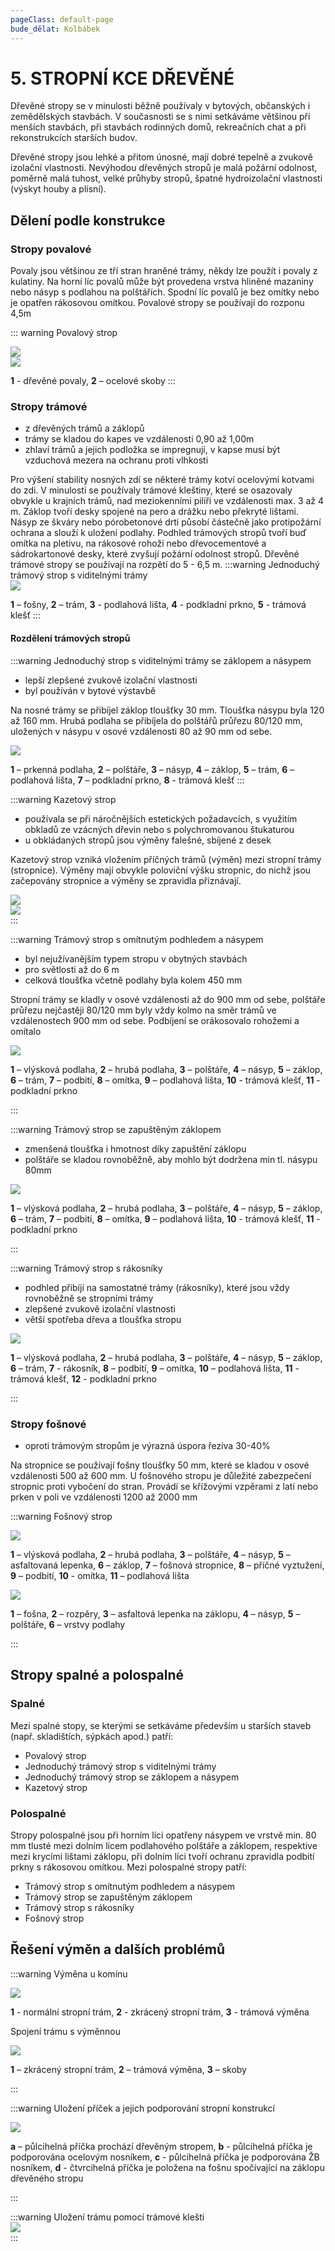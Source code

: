 ```yaml
---
pageClass: default-page
bude_dělat: Kolbábek
---
```


# 5. STROPNÍ KCE DŘEVĚNÉ

Dřevěné stropy se v minulosti běžně používaly v bytových, občanských i zemědělských stavbách. V současnosti se s nimi setkáváme většinou při menších stavbách, při stavbách rodinných domů, rekreačních chat a při rekonstrukcích starších budov.

Dřevěné stropy jsou lehké a přitom únosné, mají dobré tepelně a zvukově izolační vlastnosti. Nevýhodou dřevěných stropů je malá požární odolnost, poměrně malá tuhost, velké průhyby stropů, špatné hydroizolační vlastnosti (výskyt houby a plísní).

## Dělení podle konstrukce

### Stropy povalové

Povaly jsou většinou ze tří stran hraněné trámy, někdy lze použít i povaly z kulatiny. Na horní líc povalů může být provedena vrstva hliněné mazaniny nebo násyp s podlahou na polštářích. Spodní líc povalů je bez omítky nebo je opatřen rákosovou omítkou. Povalové stropy se používají do rozponu 4,5m

::: warning Povalový strop
<br>

<img class="centered_image" src="/images/pos/5/1.jpg" />
<br>
<img class="centered_image" src="/images/pos/5/2.jpg" />

**1** - dřevěné povaly, **2** – ocelové skoby
:::

### Stropy trámové

- z dřevěných trámů a záklopů
- trámy se kladou do kapes ve vzdálenosti 0,90 až 1,00m
- zhlaví trámů a jejich podložka se impregnují, v kapse musí být vzduchová mezera na ochranu proti vlhkosti

Pro výšení stability nosných zdí se některé trámy kotví ocelovými kotvami do zdi. V minulosti se používaly trámové kleštiny, které se osazovaly obvykle u krajních trámů, nad meziokenními pilíři ve vzdálenosti max. 3 až 4 m. Záklop tvoří desky spojené na pero a drážku nebo překryté lištami. Násyp ze škváry nebo pórobetonové drti působí částečně jako protipožární ochrana a slouží k uložení podlahy. Podhled trámových stropů tvoří buď omítka na pletivu, na rákosové rohoži nebo dřevocementové a sádrokartonové desky, které zvyšují požární odolnost stropů. Dřevěné trámové stropy se používají na rozpětí do 5 - 6,5 m.
:::warning Jednoduchý trámový strop s viditelnými trámy
<br>
<img class="centered_image" src="/images/pos/5/3.jpg" />

**1** – fošny, **2** – trám, **3** - podlahová lišta, **4** - podkladní prkno, **5** - trámová klešť
:::

#### Rozdělení trámových stropů

:::warning Jednoduchý strop s viditelnými trámy se záklopem a násypem
<br>

- lepší zlepšené zvukově izolační vlastnosti
- byl používán v bytové výstavbě

Na nosné trámy se přibíjel záklop tloušťky 30 mm. Tloušťka násypu byla 120 až 160 mm. Hrubá podlaha se přibíjela do polštářů průřezu 80/120 mm, uložených v násypu v osové vzdálenosti 80 až 90 mm od sebe.
<br>

<img class="centered_image" src="/images/pos/5/4.jpg" />

**1** – prkenná podlaha, **2** – polštáře, **3** – násyp, **4** – záklop, **5** – trám, **6** – podlahová lišta, **7** – podkladní prkno, **8** - trámová klešť
:::

:::warning Kazetový strop

- používala se při náročnějších estetických požadavcích, s využitím obkladů ze vzácných dřevin nebo s polychromovanou štukaturou
- u obkládaných stropů jsou výměny falešné, sbíjené z desek

Kazetový strop vzniká vložením příčných trámů (výměn) mezi stropní trámy (stropnice). Výměny mají obvykle poloviční výšku stropnic, do nichž jsou začepovány stropnice a výměny se zpravidla přiznávají.

<img class="centered_image" src="/images/pos/5/5.jpg" />

<br>

<img class="centered_image" src="/images/pos/5/kazeta.jpg" />
<br>
:::

:::warning Trámový strop s omítnutým podhledem a násypem

- byl nejužívanějším typem stropu v obytných stavbách
- pro světlosti až do 6 m
- celková tloušťka včetně podlahy byla kolem 450 mm

Stropní trámy se kladly v osové vzdálenosti až do 900 mm od sebe, polštáře průřezu nejčastěji 80/120 mm byly vždy kolmo na směr trámů ve vzdálenostech 900 mm od sebe. Podbíjení se orákosovalo rohožemi a omítalo

<img class="centered_image" src="/images/pos/5/6.jpg" />

**1** – vlýsková podlaha, **2** – hrubá podlaha, **3** – polštáře, **4** – násyp, **5** – záklop, **6** – trám, **7** – podbití, **8** – omítka, **9** – podlahová lišta, **10** - trámová klešť, **11** - podkladní prkno

:::

:::warning Trámový strop se zapuštěným záklopem

- zmenšená tloušťka i hmotnost díky zapuštění záklopu
- polštáře se kladou rovnoběžně, aby mohlo být dodržena min tl. násypu 80mm

<img class="centered_image" src="/images/pos/5/7.jpg" />

**1** – vlýsková podlaha, **2** – hrubá podlaha, **3** – polštáře, **4** – násyp, **5** – záklop, **6** – trám, **7** – podbití, **8** – omítka, **9** – podlahová lišta, **10** - trámová klešť, **11** - podkladní prkno

:::

:::warning Trámový strop s rákosníky

- podhled přibíjí na samostatné trámy (rákosníky), které jsou vždy rovnoběžně se stropními trámy
- zlepšené zvukově izolační vlastnosti
- větší spotřeba dřeva a tloušťka stropu

<img class="centered_image" src="/images/pos/5/8.jpg" />

**1** – vlýsková podlaha, **2** – hrubá podlaha, **3** – polštáře, **4** – násyp, **5** – záklop, **6** – trám, **7** - rákosník, **8** – podbití, **9** – omítka, **10** – podlahová lišta, **11** - trámová klešť, **12** - podkladní prkno

:::

### Stropy fošnové

- oproti trámovým stropům je výrazná úspora řeziva 30-40%

Na stropnice se používají fošny tloušťky 50 mm, které se kladou v osové vzdálenosti 500 až 600 mm. U fošnového stropu je důležité zabezpečení stropnic proti vybočení do stran. Provádí se křížovými vzpěrami z latí nebo prken v poli ve vzdálenosti 1200 až 2000 mm

:::warning Fošnový strop
<br>

<img class="centered_image" src="/images/pos/5/13.jpg" />

**1** – vlýsková podlaha, **2** – hrubá podlaha, **3** – polštáře, **4** – násyp, **5** – asfaltovaná lepenka, **6** – záklop, **7** – fošnová stropnice, **8** – příčné vyztužení, **9** – podbití, **10** - omítka, **11** – podlahová lišta

<img class="centered_image" src="/images/pos/5/14.jpg" />

**1** – fošna, **2** – rozpěry, **3** – asfaltová lepenka na záklopu, **4** – násyp, **5** – polštáře, **6** – vrstvy podlahy

:::

## Stropy spalné a polospalné

### Spalné

Mezi spalné stopy, se kterými se setkáváme především u starších staveb (např. skladištích, sýpkách apod.) patří:

- Povalový strop
- Jednoduchý trámový strop s viditelnými trámy
- Jednoduchý trámový strop se záklopem a násypem
- Kazetový strop

### Polospalné

Stropy polospalné jsou při horním líci opatřeny násypem ve vrstvě min. 80 mm tlusté mezi dolním lícem podlahového polštáře a záklopem, respektive mezi krycími lištami záklopu, při dolním líci tvoří ochranu zpravidla podbití prkny s rákosovou omítkou. Mezi polospalné stropy patří:

- Trámový strop s omítnutým podhledem a násypem
- Trámový strop se zapuštěným záklopem
- Trámový strop s rákosníky
- Fošnový strop

## Řešení výměn a dalších problémů

:::warning Výměna u komínu
<br>

<img class="centered_image" src="/images/pos/5/9.jpg" />

**1** - normální stropní trám, **2** - zkrácený stropní trám, **3** - trámová výměna

Spojení trámu s výměnnou

<img class="centered_image" src="/images/pos/5/10.jpg" />

**1** – zkrácený stropní trám, **2** – trámová výměna, **3** – skoby

:::

:::warning Uložení příček a jejich podporování stropní konstrukcí
<br>

<img class="centered_image" src="/images/pos/5/11.jpg" />

**a** – půlcihelná příčka prochází dřevěným stropem, **b** - půlcihelná příčka je podporována ocelovým nosníkem, **c** - půlcihelná příčka je podporována ŽB nosníkem, **d** - čtvrcihelná příčka je položena na fošnu spočívající na záklopu dřevěného stropu

:::

:::warning Uložení trámu pomocí trámové klešti
<br>
<img class="centered_image" src="/images/pos/5/12.jpg" />
<br>
:::
